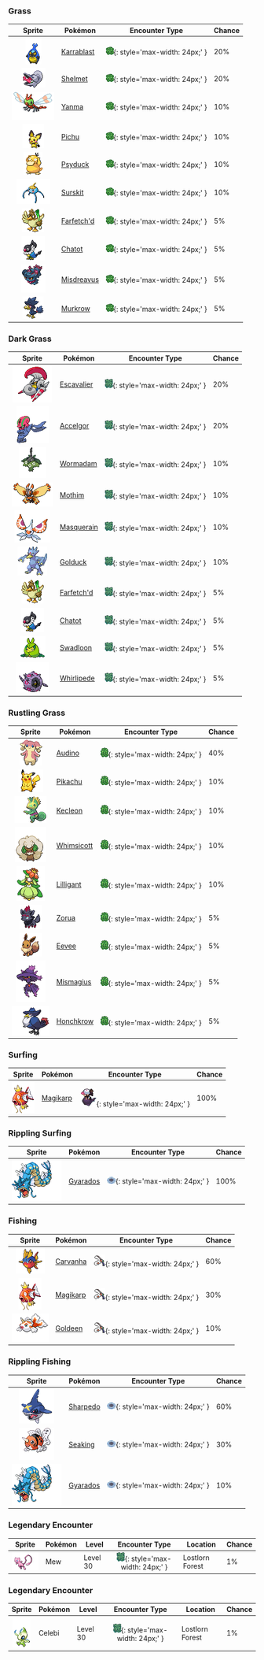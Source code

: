 

### Grass

| Sprite | Pokémon | Encounter Type | Chance |
| :---: | --- | :---: | --- |
| ![karrablast](../../assets/sprites/karrablast/front.gif) | [Karrablast](../../pokemon/karrablast.md/) | ![Grass](../../assets/encounter_types/grass.png){: style='max-width: 24px;' } | 20% |
| ![shelmet](../../assets/sprites/shelmet/front.gif) | [Shelmet](../../pokemon/shelmet.md/) | ![Grass](../../assets/encounter_types/grass.png){: style='max-width: 24px;' } | 20% |
| ![yanma](../../assets/sprites/yanma/front.gif) | [Yanma](../../pokemon/yanma.md/) | ![Grass](../../assets/encounter_types/grass.png){: style='max-width: 24px;' } | 10% |
| ![pichu](../../assets/sprites/pichu/front.gif) | [Pichu](../../pokemon/pichu.md/) | ![Grass](../../assets/encounter_types/grass.png){: style='max-width: 24px;' } | 10% |
| ![psyduck](../../assets/sprites/psyduck/front.gif) | [Psyduck](../../pokemon/psyduck.md/) | ![Grass](../../assets/encounter_types/grass.png){: style='max-width: 24px;' } | 10% |
| ![surskit](../../assets/sprites/surskit/front.gif) | [Surskit](../../pokemon/surskit.md/) | ![Grass](../../assets/encounter_types/grass.png){: style='max-width: 24px;' } | 10% |
| ![farfetchd](../../assets/sprites/farfetchd/front.gif) | [Farfetch'd](../../pokemon/farfetchd.md/) | ![Grass](../../assets/encounter_types/grass.png){: style='max-width: 24px;' } | 5% |
| ![chatot](../../assets/sprites/chatot/front.gif) | [Chatot](../../pokemon/chatot.md/) | ![Grass](../../assets/encounter_types/grass.png){: style='max-width: 24px;' } | 5% |
| ![misdreavus](../../assets/sprites/misdreavus/front.gif) | [Misdreavus](../../pokemon/misdreavus.md/) | ![Grass](../../assets/encounter_types/grass.png){: style='max-width: 24px;' } | 5% |
| ![murkrow](../../assets/sprites/murkrow/front.gif) | [Murkrow](../../pokemon/murkrow.md/) | ![Grass](../../assets/encounter_types/grass.png){: style='max-width: 24px;' } | 5%

### Dark Grass

| Sprite | Pokémon | Encounter Type | Chance |
| :---: | --- | :---: | --- |
| ![escavalier](../../assets/sprites/escavalier/front.gif) | [Escavalier](../../pokemon/escavalier.md/) | ![Dark Grass](../../assets/encounter_types/dark_grass.png){: style='max-width: 24px;' } | 20% |
| ![accelgor](../../assets/sprites/accelgor/front.gif) | [Accelgor](../../pokemon/accelgor.md/) | ![Dark Grass](../../assets/encounter_types/dark_grass.png){: style='max-width: 24px;' } | 20% |
| ![wormadam-plant](../../assets/sprites/wormadam-plant/front.gif) | [Wormadam](../../pokemon/wormadam-plant.md/) | ![Dark Grass](../../assets/encounter_types/dark_grass.png){: style='max-width: 24px;' } | 10% |
| ![mothim](../../assets/sprites/mothim/front.gif) | [Mothim](../../pokemon/mothim.md/) | ![Dark Grass](../../assets/encounter_types/dark_grass.png){: style='max-width: 24px;' } | 10% |
| ![masquerain](../../assets/sprites/masquerain/front.gif) | [Masquerain](../../pokemon/masquerain.md/) | ![Dark Grass](../../assets/encounter_types/dark_grass.png){: style='max-width: 24px;' } | 10% |
| ![golduck](../../assets/sprites/golduck/front.gif) | [Golduck](../../pokemon/golduck.md/) | ![Dark Grass](../../assets/encounter_types/dark_grass.png){: style='max-width: 24px;' } | 10% |
| ![farfetchd](../../assets/sprites/farfetchd/front.gif) | [Farfetch'd](../../pokemon/farfetchd.md/) | ![Dark Grass](../../assets/encounter_types/dark_grass.png){: style='max-width: 24px;' } | 5% |
| ![chatot](../../assets/sprites/chatot/front.gif) | [Chatot](../../pokemon/chatot.md/) | ![Dark Grass](../../assets/encounter_types/dark_grass.png){: style='max-width: 24px;' } | 5% |
| ![swadloon](../../assets/sprites/swadloon/front.gif) | [Swadloon](../../pokemon/swadloon.md/) | ![Dark Grass](../../assets/encounter_types/dark_grass.png){: style='max-width: 24px;' } | 5% |
| ![whirlipede](../../assets/sprites/whirlipede/front.gif) | [Whirlipede](../../pokemon/whirlipede.md/) | ![Dark Grass](../../assets/encounter_types/dark_grass.png){: style='max-width: 24px;' } | 5%

### Rustling Grass

| Sprite | Pokémon | Encounter Type | Chance |
| :---: | --- | :---: | --- |
| ![audino](../../assets/sprites/audino/front.gif) | [Audino](../../pokemon/audino.md/) | ![Rustling Grass](../../assets/encounter_types/rustling_grass.png){: style='max-width: 24px;' } | 40% |
| ![pikachu](../../assets/sprites/pikachu/front.gif) | [Pikachu](../../pokemon/pikachu.md/) | ![Rustling Grass](../../assets/encounter_types/rustling_grass.png){: style='max-width: 24px;' } | 10% |
| ![kecleon](../../assets/sprites/kecleon/front.gif) | [Kecleon](../../pokemon/kecleon.md/) | ![Rustling Grass](../../assets/encounter_types/rustling_grass.png){: style='max-width: 24px;' } | 10% |
| ![whimsicott](../../assets/sprites/whimsicott/front.gif) | [Whimsicott](../../pokemon/whimsicott.md/) | ![Rustling Grass](../../assets/encounter_types/rustling_grass.png){: style='max-width: 24px;' } | 10% |
| ![lilligant](../../assets/sprites/lilligant/front.gif) | [Lilligant](../../pokemon/lilligant.md/) | ![Rustling Grass](../../assets/encounter_types/rustling_grass.png){: style='max-width: 24px;' } | 10% |
| ![zorua](../../assets/sprites/zorua/front.gif) | [Zorua](../../pokemon/zorua.md/) | ![Rustling Grass](../../assets/encounter_types/rustling_grass.png){: style='max-width: 24px;' } | 5% |
| ![eevee](../../assets/sprites/eevee/front.gif) | [Eevee](../../pokemon/eevee.md/) | ![Rustling Grass](../../assets/encounter_types/rustling_grass.png){: style='max-width: 24px;' } | 5% |
| ![mismagius](../../assets/sprites/mismagius/front.gif) | [Mismagius](../../pokemon/mismagius.md/) | ![Rustling Grass](../../assets/encounter_types/rustling_grass.png){: style='max-width: 24px;' } | 5% |
| ![honchkrow](../../assets/sprites/honchkrow/front.gif) | [Honchkrow](../../pokemon/honchkrow.md/) | ![Rustling Grass](../../assets/encounter_types/rustling_grass.png){: style='max-width: 24px;' } | 5%

### Surfing

| Sprite | Pokémon | Encounter Type | Chance |
| :---: | --- | :---: | --- |
| ![magikarp](../../assets/sprites/magikarp/front.gif) | [Magikarp](../../pokemon/magikarp.md/) | ![Surfing](../../assets/encounter_types/surfing.png){: style='max-width: 24px;' } | 100%

### Rippling Surfing

| Sprite | Pokémon | Encounter Type | Chance |
| :---: | --- | :---: | --- |
| ![gyarados](../../assets/sprites/gyarados/front.gif) | [Gyarados](../../pokemon/gyarados.md/) | ![Rippling Surfing](../../assets/encounter_types/rippling_surfing.png){: style='max-width: 24px;' } | 100%

### Fishing

| Sprite | Pokémon | Encounter Type | Chance |
| :---: | --- | :---: | --- |
| ![carvanha](../../assets/sprites/carvanha/front.gif) | [Carvanha](../../pokemon/carvanha.md/) | ![Fishing](../../assets/encounter_types/fishing.png){: style='max-width: 24px;' } | 60% |
| ![magikarp](../../assets/sprites/magikarp/front.gif) | [Magikarp](../../pokemon/magikarp.md/) | ![Fishing](../../assets/encounter_types/fishing.png){: style='max-width: 24px;' } | 30% |
| ![goldeen](../../assets/sprites/goldeen/front.gif) | [Goldeen](../../pokemon/goldeen.md/) | ![Fishing](../../assets/encounter_types/fishing.png){: style='max-width: 24px;' } | 10%

### Rippling Fishing

| Sprite | Pokémon | Encounter Type | Chance |
| :---: | --- | :---: | --- |
| ![sharpedo](../../assets/sprites/sharpedo/front.gif) | [Sharpedo](../../pokemon/sharpedo.md/) | ![Rippling Fishing](../../assets/encounter_types/rippling_fishing.png){: style='max-width: 24px;' } | 60% |
| ![seaking](../../assets/sprites/seaking/front.gif) | [Seaking](../../pokemon/seaking.md/) | ![Rippling Fishing](../../assets/encounter_types/rippling_fishing.png){: style='max-width: 24px;' } | 30% |
| ![gyarados](../../assets/sprites/gyarados/front.gif) | [Gyarados](../../pokemon/gyarados.md/) | ![Rippling Fishing](../../assets/encounter_types/rippling_fishing.png){: style='max-width: 24px;' } | 10% |

### Legendary Encounter

| Sprite | Pokémon | Level | Encounter Type | Location | Chance |
| :---: | --- | --- | :---: | --- | --- |
| ![mew](../../assets/sprites/mew/front.gif) | Mew | Level 30 | ![dark_grass](../../assets/encounter_types/dark_grass.png){: style='max-width: 24px;' } | Lostlorn Forest | 1% |

### Legendary Encounter

| Sprite | Pokémon | Level | Encounter Type | Location | Chance |
| :---: | --- | --- | :---: | --- | --- |
| ![celebi](../../assets/sprites/celebi/front.gif) | Celebi | Level 30 | ![dark_grass](../../assets/encounter_types/dark_grass.png){: style='max-width: 24px;' } | Lostlorn Forest | 1% |
